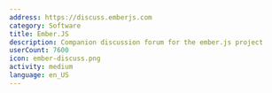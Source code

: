 ```yaml
---
address: https://discuss.emberjs.com
category: Software
title: Ember.JS
description: Companion discussion forum for the ember.js project
userCount: 7600
icon: ember-discuss.png
activity: medium
language: en_US
---
```


